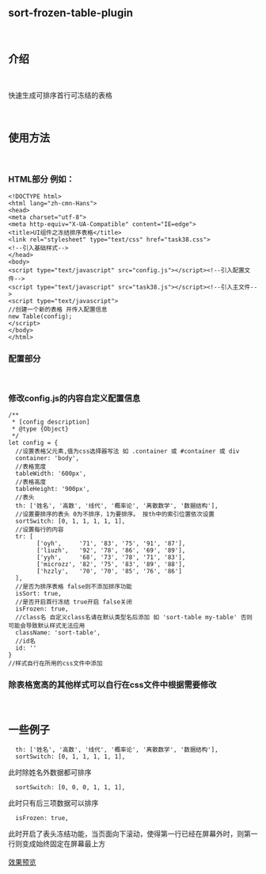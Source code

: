 ## sort-frozen-table-plugin

<br>

## 介绍

<br>

快速生成可排序首行可冻结的表格

<br>

## 使用方法

<br>

### HTML部分 例如：

	<!DOCTYPE html>
	<html lang="zh-cmn-Hans">
	<head>
	<meta charset="utf-8">
	<meta http-equiv="X-UA-Compatible" content="IE=edge">
  	<title>UI组件之冻结排序表格</title>
	<link rel="stylesheet" type="text/css" href="task38.css">
	<!--引入基础样式-->
	</head>
	<body>
	<script type="text/javascript" src="config.js"></script><!--引入配置文件-->
	<script type="text/javascript" src="task38.js"></script><!--引入主文件-->
	<script type="text/javascript">
	//创建一个新的表格 并传入配置信息
  	new Table(config);
	</script>
	</body>
	</html>

### 配置部分
<br>

### 修改config.js的内容自定义配置信息

	/**
	 * [config description]
	 * @type {Object}
	 */
	let config = {
	  //设置表格父元素,值为css选择器写法 如 .container 或 #container 或 div
	  container: 'body',
	  //表格宽度
	  tableWidth: '600px',
	  //表格高度
	  tableHeight: '900px',
	  //表头
	  th: ['姓名', '高数', '线代', '概率论', '离散数学', '数据结构'],
	  //设置要排序的表头 0为不排序，1为要排序。 按th中的索引位置依次设置
	  sortSwitch: [0, 1, 1, 1, 1, 1],
	  //设置每行的内容
	  tr: [
	        ['oyh',     '71', '83', '75', '91', '87'],
	        ['liuzh',   '92', '78', '86', '69', '89'],
	        ['yyh',     '68', '73', '78', '71', '83'],
	        ['microzz', '82', '75', '83', '89', '88'],
	        ['hzzly',   '70', '70', '85', '76', '86']
	  ],
	  //是否为排序表格 false则不添加排序功能
	  isSort: true,
	  //是否开启首行冻结 true开启 false关闭
	  isFrozen: true,
	  //class名 自定义class名请在默认类型名后添加 如 'sort-table my-table' 否则可能会导致默认样式无法应用
	  className: 'sort-table',
	  //id名
	  id: ''
	}
	//样式自行在所用的css文件中添加


### 除表格宽高的其他样式可以自行在css文件中根据需要修改

<br>

## 一些例子

	  th: ['姓名', '高数', '线代', '概率论', '离散数学', '数据结构'],
	  sortSwitch: [0, 1, 1, 1, 1, 1],


此时除姓名外数据都可排序

	  sortSwitch: [0, 0, 0, 1, 1, 1],

此时只有后三项数据可以排序

	  isFrozen: true,
此时开启了表头冻结功能，当页面向下滚动，使得第一行已经在屏幕外时，则第一行则变成始终固定在屏幕最上方
<br>
<br>
[效果预览](https://Reusjs.github.io/sort-frozen-table-plugin/task38.html "demo")
